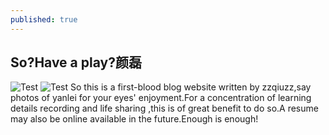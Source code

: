 ```yaml
---
published: true
---
```

## So?Have a play?颜磊
![Test](/emerald/img/2.jpg "Test")
![Test](/emerald/img/3.jpg "Test")
So this is a first-blood blog website written by zzqiuzz,say photos of yanlei for your eyes' enjoyment.For a concentration of learning details recording and life sharing ,this is of great benefit to do so.A  resume may also be online available in the future.Enough is enough!
